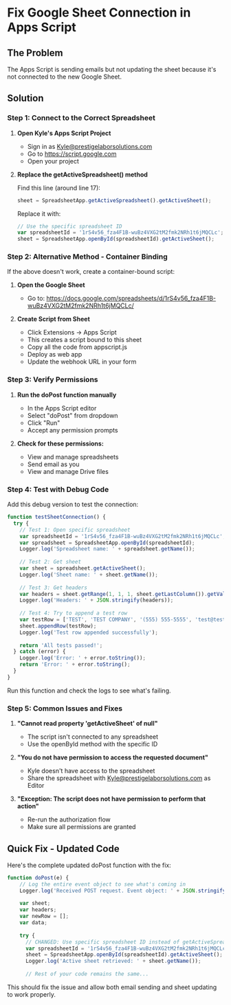 # Fix Google Sheet Connection in Apps Script

## The Problem
The Apps Script is sending emails but not updating the sheet because it's not connected to the new Google Sheet.

## Solution

### Step 1: Connect to the Correct Spreadsheet

1. **Open Kyle's Apps Script Project**
   - Sign in as Kyle@prestigelaborsolutions.com
   - Go to https://script.google.com
   - Open your project

2. **Replace the getActiveSpreadsheet() method**
   
   Find this line (around line 17):
   ```javascript
   sheet = SpreadsheetApp.getActiveSpreadsheet().getActiveSheet();
   ```

   Replace it with:
   ```javascript
   // Use the specific spreadsheet ID
   var spreadsheetId = '1rS4v56_fza4F1B-wuBz4VXG2tM2fmk2NRh1t6jMQCLc';
   sheet = SpreadsheetApp.openById(spreadsheetId).getActiveSheet();
   ```

### Step 2: Alternative Method - Container Binding

If the above doesn't work, create a container-bound script:

1. **Open the Google Sheet**
   - Go to: https://docs.google.com/spreadsheets/d/1rS4v56_fza4F1B-wuBz4VXG2tM2fmk2NRh1t6jMQCLc/

2. **Create Script from Sheet**
   - Click Extensions → Apps Script
   - This creates a script bound to this sheet
   - Copy all the code from appscript.js
   - Deploy as web app
   - Update the webhook URL in your form

### Step 3: Verify Permissions

1. **Run the doPost function manually**
   - In the Apps Script editor
   - Select "doPost" from dropdown
   - Click "Run"
   - Accept any permission prompts

2. **Check for these permissions:**
   - View and manage spreadsheets
   - Send email as you
   - View and manage Drive files

### Step 4: Test with Debug Code

Add this debug version to test the connection:

```javascript
function testSheetConnection() {
  try {
    // Test 1: Open specific spreadsheet
    var spreadsheetId = '1rS4v56_fza4F1B-wuBz4VXG2tM2fmk2NRh1t6jMQCLc';
    var spreadsheet = SpreadsheetApp.openById(spreadsheetId);
    Logger.log('Spreadsheet name: ' + spreadsheet.getName());
    
    // Test 2: Get sheet
    var sheet = spreadsheet.getActiveSheet();
    Logger.log('Sheet name: ' + sheet.getName());
    
    // Test 3: Get headers
    var headers = sheet.getRange(1, 1, 1, sheet.getLastColumn()).getValues()[0];
    Logger.log('Headers: ' + JSON.stringify(headers));
    
    // Test 4: Try to append a test row
    var testRow = ['TEST', 'TEST COMPANY', '(555) 555-5555', 'test@test.com', 'Test Source', new Date().toISOString(), 'TEST_DEVICE_ID'];
    sheet.appendRow(testRow);
    Logger.log('Test row appended successfully');
    
    return 'All tests passed!';
  } catch (error) {
    Logger.log('Error: ' + error.toString());
    return 'Error: ' + error.toString();
  }
}
```

Run this function and check the logs to see what's failing.

### Step 5: Common Issues and Fixes

1. **"Cannot read property 'getActiveSheet' of null"**
   - The script isn't connected to any spreadsheet
   - Use the openById method with the specific ID

2. **"You do not have permission to access the requested document"**
   - Kyle doesn't have access to the spreadsheet
   - Share the spreadsheet with Kyle@prestigelaborsolutions.com as Editor

3. **"Exception: The script does not have permission to perform that action"**
   - Re-run the authorization flow
   - Make sure all permissions are granted

## Quick Fix - Updated Code

Here's the complete updated doPost function with the fix:

```javascript
function doPost(e) {
    // Log the entire event object to see what's coming in
    Logger.log('Received POST request. Event object: ' + JSON.stringify(e));
  
    var sheet;
    var headers;
    var newRow = [];
    var data;
  
    try {
      // CHANGED: Use specific spreadsheet ID instead of getActiveSpreadsheet
      var spreadsheetId = '1rS4v56_fza4F1B-wuBz4VXG2tM2fmk2NRh1t6jMQCLc';
      sheet = SpreadsheetApp.openById(spreadsheetId).getActiveSheet();
      Logger.log('Active sheet retrieved: ' + sheet.getName());
  
      // Rest of your code remains the same...
```

This should fix the issue and allow both email sending and sheet updating to work properly.